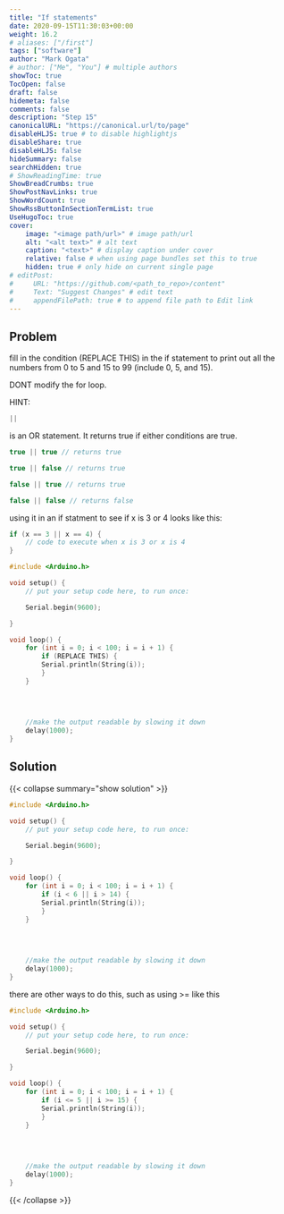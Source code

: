 ```yaml
---
title: "If statements"
date: 2020-09-15T11:30:03+00:00
weight: 16.2
# aliases: ["/first"]
tags: ["software"]
author: "Mark Ogata"
# author: ["Me", "You"] # multiple authors
showToc: true
TocOpen: false
draft: false
hidemeta: false
comments: false
description: "Step 15"
canonicalURL: "https://canonical.url/to/page"
disableHLJS: true # to disable highlightjs
disableShare: true
disableHLJS: false
hideSummary: false
searchHidden: true
# ShowReadingTime: true
ShowBreadCrumbs: true
ShowPostNavLinks: true
ShowWordCount: true
ShowRssButtonInSectionTermList: true
UseHugoToc: true
cover:
    image: "<image path/url>" # image path/url
    alt: "<alt text>" # alt text
    caption: "<text>" # display caption under cover
    relative: false # when using page bundles set this to true
    hidden: true # only hide on current single page
# editPost:
#     URL: "https://github.com/<path_to_repo>/content"
#     Text: "Suggest Changes" # edit text
#     appendFilePath: true # to append file path to Edit link
---
```




## Problem

fill in the condition (REPLACE THIS) in the if statement to print out all the numbers from 0 to 5 and 15 to 99 (include 0, 5, and 15).

DONT modify the for loop.

HINT:

```C++
||
```
is an OR statement.
It returns true if either conditions are true.

```C++
true || true // returns true
```
```C++
true || false // returns true
```
```C++
false || true // returns true
```
```C++
false || false // returns false
```

using it in an if statment to see if x is 3 or 4 looks like this:

```C++
if (x == 3 || x == 4) {
    // code to execute when x is 3 or x is 4
} 
```



```C++
#include <Arduino.h>

void setup() {
    // put your setup code here, to run once:

    Serial.begin(9600);

}   

void loop() {
    for (int i = 0; i < 100; i = i + 1) {
        if (REPLACE THIS) {
        Serial.println(String(i));
        } 
    }
    
    
    

    //make the output readable by slowing it down
    delay(1000);
}

```


## Solution

{{< collapse summary="show solution" >}}

```C++
#include <Arduino.h>

void setup() {
    // put your setup code here, to run once:

    Serial.begin(9600);

}   

void loop() {
    for (int i = 0; i < 100; i = i + 1) {
        if (i < 6 || i > 14) {
        Serial.println(String(i));
        } 
    }
    
    
    

    //make the output readable by slowing it down
    delay(1000);
}

```
there are other ways to do this, such as using >= like this
```C++
#include <Arduino.h>

void setup() {
    // put your setup code here, to run once:

    Serial.begin(9600);

}   

void loop() {
    for (int i = 0; i < 100; i = i + 1) {
        if (i <= 5 || i >= 15) {
        Serial.println(String(i));
        } 
    }
    
    
    

    //make the output readable by slowing it down
    delay(1000);
}

```


{{< /collapse >}}

